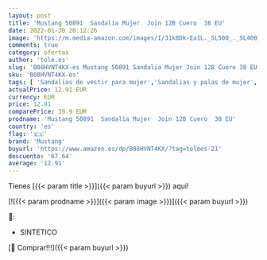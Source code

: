 ```yaml
---
layout: post
title: 'Mustang 50891  Sandalia Mujer  Join 12B Cuero  38 EU'
date: 2022-01-30 20:12:26
image: 'https://m.media-amazon.com/images/I/31k8Dk-Ea1L._SL500_._SL400_.jpg'
comments: true
category: ofertas
author: 'tole.es'
slug: 'B08HVNT4KX-es Mustang 50891 Sandalia Mujer Join 12B Cuero 38 EU'
sku: 'B08HVNT4KX-es'
tags: [ 'Sandalias de vestir para mujer','Sandalias y palas de mujer','Zapatos','Zapatos para mujer','Zapatos y complementos','mustang','sandalia', ]
actualPrice: 12.91 EUR
currency: EUR
price: 12.91
comparePrice: 39.9 EUR
prodname: 'Mustang 50891  Sandalia Mujer  Join 12B Cuero  38 EU'
country: 'es'
flag: '🇪🇸'
brand: 'Mustang'
buyurl: 'https://www.amazon.es/dp/B08HVNT4KX/?tag=tolees-21'
descuento: '67.64'
average: '12.91'
---
```


Tienes [{{< param title >}}]({{< param buyurl >}}) aqui!

[![{{< param prodname >}}]({{< param image >}})]({{< param buyurl >}})

🔎:

- SINTETICO

[🛒 Comprar!!!]({{< param buyurl >}})
